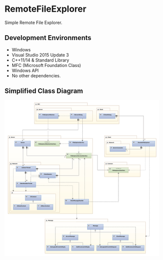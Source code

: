 RemoteFileExplorer
============================
Simple Remote File Explorer.

Development Environments
----------------------------
 - Windows
 - Visual Studio 2015 Update 3
 - C++11/14 & Standard Library
 - MFC (Microsoft Foundation Class)
 - Windows API
 - No other dependencies.
 
Simplified Class Diagram
--------------------------
![GitHub Logo](/images/simplified_class_diagram.png)
